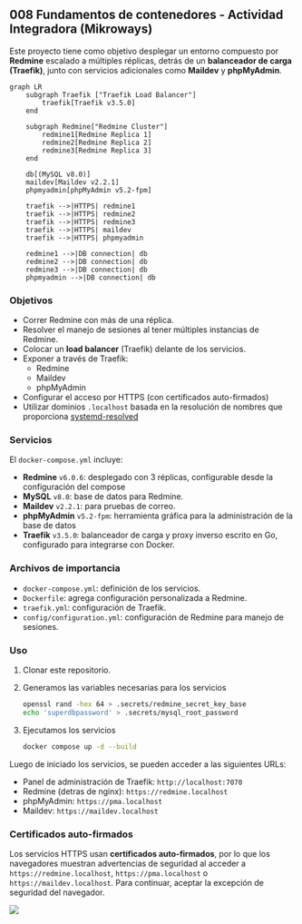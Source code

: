 ## 008 Fundamentos de contenedores - Actividad Integradora (Mikroways)

Este proyecto tiene como objetivo desplegar un entorno compuesto por **Redmine** escalado a múltiples réplicas, detrás de un **balanceador de carga (Traefik)**, junto con servicios adicionales como **Maildev** y **phpMyAdmin**. 

``` mermaid
graph LR
    subgraph Traefik ["Traefik Load Balancer"]
        traefik[Traefik v3.5.0]
    end

    subgraph Redmine["Redmine Cluster"]
        redmine1[Redmine Replica 1]
        redmine2[Redmine Replica 2]
        redmine3[Redmine Replica 3]
    end

    db[(MySQL v8.0)]
    maildev[Maildev v2.2.1]
    phpmyadmin[phpMyAdmin v5.2-fpm]

    traefik -->|HTTPS| redmine1
    traefik -->|HTTPS| redmine2
    traefik -->|HTTPS| redmine3
    traefik -->|HTTPS| maildev
    traefik -->|HTTPS| phpmyadmin

    redmine1 -->|DB connection| db
    redmine2 -->|DB connection| db
    redmine3 -->|DB connection| db
    phpmyadmin -->|DB connection| db

```


### Objetivos
- Correr Redmine con más de una réplica.
- Resolver el manejo de sesiones al tener múltiples instancias de Redmine.
- Colocar un **load balancer** (Traefik) delante de los servicios.
- Exponer a través de Traefik:
  - Redmine
  - Maildev
  - phpMyAdmin
- Configurar el acceso por HTTPS (con certificados auto-firmados)
- Utilizar dominios `.localhost` basada en la resolución de nombres que proporciona [systemd-resolved](https://man.archlinux.org/man/systemd-resolved.8)

### Servicios

El `docker-compose.yml` incluye:

- **Redmine** `v6.0.6`: desplegado con 3 réplicas, configurable desde la configuración del compose
- **MySQL** `v8.0`: base de datos para Redmine.  
- **Maildev** `v2.2.1`: para pruebas de correo.  
- **phpMyAdmin** `v5.2-fpm`: herramienta gráfica para la administración de la base de datos  
- **Traefik** `v3.5.0`: balanceador de carga y proxy inverso escrito en Go, configurado para integrarse con Docker.

### Archivos de importancia

- `docker-compose.yml`: definición de los servicios.
- `Dockerfile`: agrega configuración personalizada a Redmine.
- `traefik.yml`: configuración de Traefik.
- `config/configuration.yml`: configuración de Redmine para manejo de sesiones.

### Uso

1. Clonar este repositorio.
2. Generamos las variables necesarias para los servicios 
	 ``` sh
	 openssl rand -hex 64 > .secrets/redmine_secret_key_base
	 echo 'superdbpassword' > .secrets/mysql_root_password
	 ```
3. Ejecutamos los servicios

	```bash
   docker compose up -d --build
   ```

Luego de iniciado los servicios, se pueden acceder a las siguientes URLs:
- Panel de administración de Traefik: `http://localhost:7070`
- Redmine (detras de nginx): `https://redmine.localhost`
- phpMyAdmin: `https://pma.localhost`
- Maildev: `https://maildev.localhost`


### Certificados auto-firmados
Los servicios HTTPS usan **certificados auto-firmados**, por lo que los navegadores muestran advertencias de seguridad al acceder a `https://redmine.localhost`, `https://pma.localhost` o `https://maildev.localhost`. Para continuar, aceptar la excepción de seguridad del navegador. 

![](.images/warningselfcert.png)


